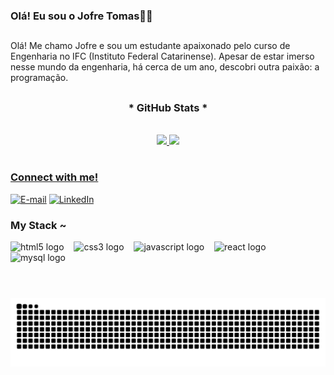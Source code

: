 ###  Olá! Eu sou o Jofre Tomas🐱‍👤
##
Olá! Me chamo Jofre e sou um estudante apaixonado pelo curso de Engenharia no IFC (Instituto Federal Catarinense). Apesar de estar imerso nesse mundo da engenharia, há cerca de um ano, descobri outra paixão: a programação.
##


<div style="text-align: center;" align="center">
  <h3>* GitHub Stats *</h3>
  <br>
  <a href="https://github.com/Hakaizinho">
  <img height="180em" src="https://github-readme-stats.vercel.app/api?username=DevJofre&show_icons=true&theme=synthwave&include_all_commits=true&count_private=true"/>
  <img height="180em" src="https://github-readme-stats.vercel.app/api/top-langs/?username=DevJofre&layout=compact&langs_count=7&theme=synthwave"/>
</div>

#
<h3 align="left">Connect with me!</h3>

[![E-mail](https://img.shields.io/badge/-Email-000?style=for-the-badge&logo=microsoft-outlook&logoColor=FF00F6&color:FFF)](mailto:jofretomas.dev@gmail.com)
[![LinkedIn](https://img.shields.io/badge/-LinkedIn-000?style=for-the-badge&logo=linkedin&logoColor=FF00F6&color:FFF)](https://www.linkedin.com/in/jofre-tomas-811113197/)
  

<h3 align="left">My Stack ~</h3>

<div align="left">
  <img src="https://cdn.jsdelivr.net/gh/devicons/devicon/icons/html5/html5-original.svg" height="25" alt="html5 logo"  />
  <img width="8" />
  <img src="https://cdn.jsdelivr.net/gh/devicons/devicon/icons/css3/css3-original.svg" height="25" alt="css3 logo"  />
  <img width="8" />
  <img src="https://cdn.jsdelivr.net/gh/devicons/devicon/icons/javascript/javascript-plain.svg" height="25" alt="javascript logo"  />
  <img width="8" />
  <img src="https://cdn.jsdelivr.net/gh/devicons/devicon/icons/react/react-original.svg" height="25" alt="react logo"  />
  <img width="8" />
  <img src="https://cdn.jsdelivr.net/gh/devicons/devicon/icons/mysql/mysql-original.svg" height="25" alt="mysql logo"  />
  <img width="8" />
</div>

#
   

 
</div><br/>
<picture align="center">
  <source media="(prefers-color-scheme: dark)" srcset="https://raw.githubusercontent.com/DevJofre/DevJofre/output/github-contribution-grid-snake-dark.svg">
  <source media="(prefers-color-scheme: light)" srcset="https://raw.githubusercontent.com/DevJofre/DevJofre/output/github-contribution-grid-snake-dark.svg">
  <img align="center" alt="github contribution grid snake animation" src="https://raw.githubusercontent.com/DevJofre/DevJofre/output/github-contribution-grid-snake.svg">
</picture>


